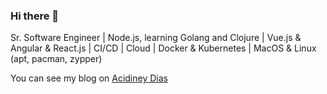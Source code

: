 ### Hi there 👋

Sr. Software Engineer | Node.js, learning Golang and Clojure | Vue.js & Angular & React.js | CI/CD | Cloud | Docker & Kubernetes | MacOS & Linux (apt, pacman, zypper)

You can see my blog on [Acidiney Dias](https://www.acidineydias.dev)

<!--
**acidiney/acidiney** is a ✨ _special_ ✨ repository because its `README.md` (this file) appears on your GitHub profile.

Here are some ideas to get you started:

- 🔭 I’m currently working on ...
- 🌱 I’m currently learning ...
- 👯 I’m looking to collaborate on ...
- 🤔 I’m looking for help with ...
- 💬 Ask me about ...
- 📫 How to reach me: ...
- 😄 Pronouns: ...
- ⚡ Fun fact: ...
-->
